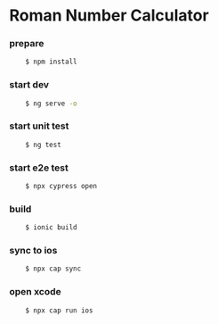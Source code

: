 Roman Number Calculator
=======================

### prepare
```sh
    $ npm install
```

### start dev
```sh
    $ ng serve -o
```

### start unit test
```sh
    $ ng test
```

### start e2e test
```sh
    $ npx cypress open
```

### build
```sh
    $ ionic build
```

### sync to ios
```sh
    $ npx cap sync
```

### open xcode
```sh
    $ npx cap run ios
```
